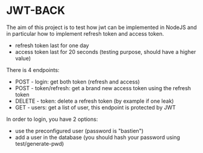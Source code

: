 # JWT-BACK
The aim of this project is to test how jwt can be implemented in NodeJS and in particular how to implement refresh token and access token.

- refresh token last for one day
- access token last for 20 seconds (testing purpose, should have a higher value)



There is 4 endpoints:
- POST - login: get both token (refresh and access)
- POST - token/refresh: get a brand new access token using the refresh token
- DELETE - token: delete a refresh token (by example if one leak)
- GET - users: get a list of user, this endpoint is protected by JWT

In order to login, you have 2 options:
- use the preconfigured user (password is "bastien")
- add a user in the database (you should hash your password using test/generate-pwd)


